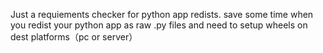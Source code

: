 Just a requiements checker for python app redists.
save some time when you redist your python app as raw .py files and need to setup wheels on dest platforms（pc or server）
